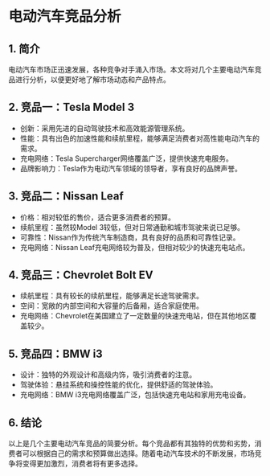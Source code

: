 # 电动汽车竞品分析

## 1. 简介
电动汽车市场正迅速发展，各种竞争对手涌入市场。本文将对几个主要电动汽车竞品进行分析，以便更好地了解市场动态和产品特点。

## 2. 竞品一：Tesla Model 3
- 创新：采用先进的自动驾驶技术和高效能源管理系统。
- 性能：具有出色的加速性能和续航里程，能够满足消费者对高性能电动汽车的需求。
- 充电网络：Tesla Supercharger网络覆盖广泛，提供快速充电服务。
- 品牌影响力：Tesla作为电动汽车领域的领导者，享有良好的品牌声誉。

## 3. 竞品二：Nissan Leaf
- 价格：相对较低的售价，适合更多消费者的预算。
- 续航里程：虽然较Model 3较低，但对日常通勤和城市驾驶来说已足够。
- 可靠性：Nissan作为传统汽车制造商，具有良好的品质和可靠性记录。
- 充电网络：Nissan Leaf充电网络较为普及，但相对较少的快速充电站点。

## 4. 竞品三：Chevrolet Bolt EV
- 续航里程：具有较长的续航里程，能够满足长途驾驶需求。
- 空间：宽敞的内部空间和大容量的后备厢，适合家庭使用。
- 充电网络：Chevrolet在美国建立了一定数量的快速充电站，但在其他地区覆盖较少。

## 5. 竞品四：BMW i3
- 设计：独特的外观设计和高级内饰，吸引消费者的注意。
- 驾驶体验：悬挂系统和操控性能的优化，提供舒适的驾驶体验。
- 充电网络：BMW i3充电网络覆盖广泛，包括快速充电站和家用充电设备。

## 6. 结论
以上是几个主要电动汽车竞品的简要分析。每个竞品都有其独特的优势和劣势，消费者可以根据自己的需求和预算做出选择。随着电动汽车技术的不断发展，市场竞争将变得更加激烈，消费者将有更多选择。